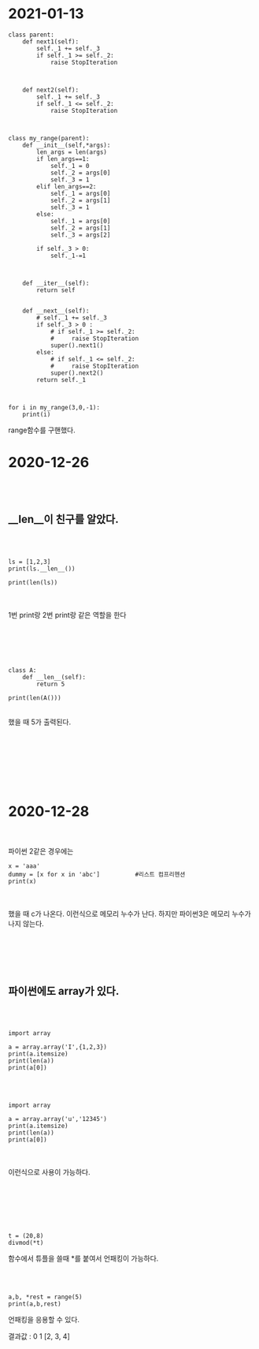 # 2021-01-13

```
class parent:
    def next1(self):
        self._1 += self._3
        if self._1 >= self._2:
            raise StopIteration


    
    def next2(self):
        self._1 += self._3
        if self._1 <= self._2:
            raise StopIteration



class my_range(parent):
    def __init__(self,*args):
        len_args = len(args)
        if len_args==1:
            self._1 = 0
            self._2 = args[0]
            self._3 = 1
        elif len_args==2:
            self._1 = args[0]
            self._2 = args[1]
            self._3 = 1
        else:
            self._1 = args[0]
            self._2 = args[1]
            self._3 = args[2]

        if self._3 > 0:
            self._1-=1



    def __iter__(self):
        return self


    def __next__(self):
        # self._1 += self._3
        if self._3 > 0 :
            # if self._1 >= self._2:
            #     raise StopIteration
            super().next1()
        else:
            # if self._1 <= self._2:
            #     raise StopIteration
            super().next2()
        return self._1



for i in my_range(3,0,-1):
    print(i)

```
range함수를 구핸했다.




# 2020-12-26
<br><br>
## __len__이 친구를 알았다.
<br><br>
```
ls = [1,2,3]
print(ls.__len__())

print(len(ls))
```

<br><br>
1번 print랑 2번 print랑 같은 역할을 한다
  
<br><br><br><br>

```
class A:
    def __len__(self):
        return 5

print(len(A()))
```
<br>
했을 때 5가 출력된다.



<br><br><br><br><br><br>



# 2020-12-28
<br><br>
파이썬 2같은 경우에는 
```
x = 'aaa'
dummy = [x for x in 'abc']          #리스트 컴프리헨션
print(x)
```
<br><br>
했을 때  c가 나온다.     이런식으로 메모리 누수가 난다.
하지만 파이썬3은 메모리 누수가 나지 않는다.


<br><br><br><br>

## 파이썬에도 array가 있다. 
<br><br>
```
import array

a = array.array('I',{1,2,3})
print(a.itemsize)
print(len(a))
print(a[0])
```
<br><br>
```
import array

a = array.array('u','12345')
print(a.itemsize)
print(len(a))
print(a[0])
```
<br><br>
이런식으로 사용이 가능하다.


<br><br><br><br><br>


```
t = (20,8)
divmod(*t)
```
함수에서 튜플을 쓸때 *를 붙여서 언패킹이 가능하다.

<br><br>
```
a,b, *rest = range(5)
print(a,b,rest)
```
언패킹을 응용할 수 있다.

결과값 : 0 1 [2, 3, 4]
